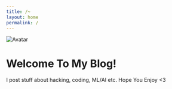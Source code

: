 ```yaml
---
title: /~
layout: home
permalink: /
---
```

![Avatar](https://images.weserv.nl/?url=https://avatars.githubusercontent.com/u/74054557?v=4&size=256&w=300&fit=cover&mask=circle&maxage=7d)

# Welcome To My Blog!

I post stuff about hacking, coding, ML/AI etc. Hope You Enjoy <3
